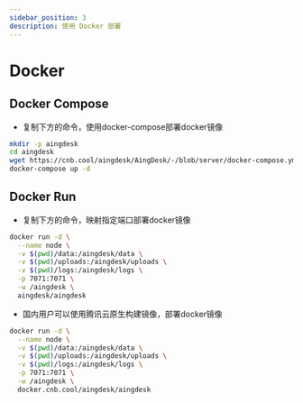 ```yaml
---
sidebar_position: 3
description: 使用 Docker 部署
---
```

# Docker
## Docker Compose
- 复制下方的命令，使用docker-compose部署docker镜像

```bash
mkdir -p aingdesk
cd aingdesk
wget https://cnb.cool/aingdesk/AingDesk/-/blob/server/docker-compose.yml
docker-compose up -d
```

## Docker Run
- 复制下方的命令，映射指定端口部署docker镜像

```bash
docker run -d \
  --name node \
  -v $(pwd)/data:/aingdesk/data \
  -v $(pwd)/uploads:/aingdesk/uploads \
  -v $(pwd)/logs:/aingdesk/logs \
  -p 7071:7071 \
  -w /aingdesk \
  aingdesk/aingdesk
```

- 国内用户可以使用腾讯云原生构建镜像，部署docker镜像

```bash
docker run -d \
  --name node \
  -v $(pwd)/data:/aingdesk/data \
  -v $(pwd)/uploads:/aingdesk/uploads \
  -v $(pwd)/logs:/aingdesk/logs \
  -p 7071:7071 \
  -w /aingdesk \
  docker.cnb.cool/aingdesk/aingdesk
```
